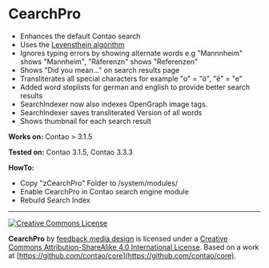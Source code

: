 CearchPro
=========

* Enhances the default Contao search
* Uses the [Levensthein algorithm](http://en.wikipedia.org/wiki/Levenshtein_distance)
* Ignores typing errors by showing alternate words e.g "Mannnheim" shows "Mannheim", "Räferenzn" shows "Referenzen"
* Shows "Did you mean..." on search results page
* Transliterates all special characters for example "o" = "ö", "ê" = "e"
* Added word stoplists for german and english to provide better search results 
* SearchIndexer now also indexes OpenGraph image tags.
* SearchIndexer saves transliterated Version of all words
* Shows thumbnail for each search result


**Works on:**
Contao > 3.1.5


**Tested on:**
Contao 3.1.5, Contao 3.3.3


**HowTo:**
* Copy "zCearchPro" Folder to /system/modules/
* Enable CearchPro in Contao search engine module
* Rebuild Search Index

------

[![Creative Commons License](https://i.creativecommons.org/l/by-sa/4.0/88x31.png)](http://creativecommons.org/licenses/by-sa/4.0/)

<span xmlns:dct="http://purl.org/dc/terms/" property="dct:title">**CearchPro**</span> by [feedback media design](https://github.com/feedbackmedia/CearchPro/) is licensed under a [Creative Commons Attribution-ShareAlike 4.0 International License](http://creativecommons.org/licenses/by-sa/4.0/). Based on a work at [https://github.com/contao/core](https://github.com/contao/core).
